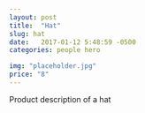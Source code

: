 ```yaml
---
layout: post
title:  "Hat"
slug: hat
date:   2017-01-12 5:48:59 -0500
categories: people hero

img: "placeholder.jpg"
price: "8"
---
```

Product description of a hat
